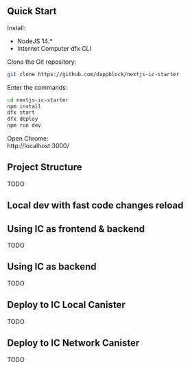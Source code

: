 ## Quick Start
Install:

* NodeJS 14.*
* Internet Computer dfx CLI

Clone the Git repository:  
```bash
git clone https://github.com/dappblock/nextjs-ic-starter
```

Enter the commands:
```bash
cd nextjs-ic-starter
npm install
dfx start
dfx deploy
npm run dev
```

Open Chrome:  
http://localhost:3000/


## Project Structure
TODO

## Local dev with fast code changes reload

## Using IC as frontend & backend
TODO

## Using IC as backend
TODO

## Deploy to IC Local Canister
TODO

## Deploy to IC Network Canister
TODO


